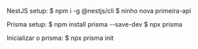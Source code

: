 NestJS setup:
  $ npm i -g @nestjs/cli
  $ ninho nova primeira-api

Prisma setup:
  $ npm install prisma --save-dev
  $ npx prisma

Inicializar o prisma:
  $ npx prisma init
